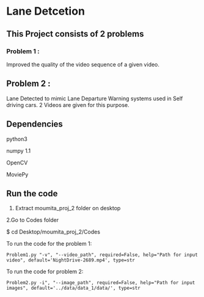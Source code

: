 # Lane Detcetion

## This Project consists of 2 problems 

### Problem 1 : 
Improved the quality of the video sequence of a given video.

## Problem 2 :
Lane Detected to mimic Lane Departure Warning systems used in Self driving cars. 
2 Videos are given for this purpose.


## Dependencies 
python3

numpy 1.1 

OpenCV

MoviePy


## Run the code

1. Extract moumita_proj_2 folder on desktop

2.Go to Codes folder
  
$ cd Desktop/moumita_proj_2/Codes

To run the code for the problem 1:
```` 
Problem1.py "-v", "--video_path", required=False, help="Path for input video", default='NightDrive-2689.mp4', type=str
````
To run the code for problem 2: 
````
Problem2.py -i", "--image_path", required=False, help="Path for input images", default='../data/data_1/data/', type=str



 

